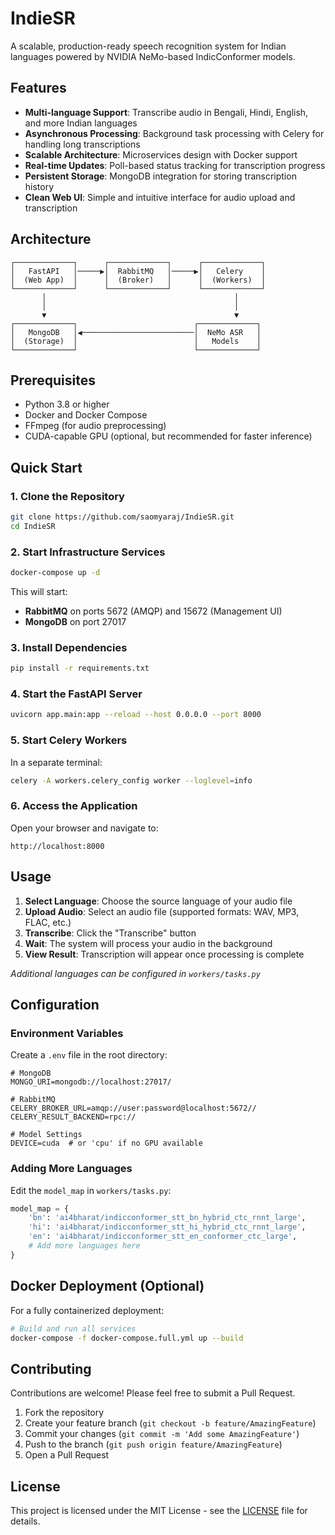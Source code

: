 # IndieSR

A scalable, production-ready speech recognition system for Indian languages powered by NVIDIA NeMo-based IndicConformer models.

## Features

- **Multi-language Support**: Transcribe audio in Bengali, Hindi, English, and more Indian languages
- **Asynchronous Processing**: Background task processing with Celery for handling long transcriptions
- **Scalable Architecture**: Microservices design with Docker support
- **Real-time Updates**: Poll-based status tracking for transcription progress
- **Persistent Storage**: MongoDB integration for storing transcription history
- **Clean Web UI**: Simple and intuitive interface for audio upload and transcription

## Architecture

```
┌─────────────┐      ┌─────────────┐      ┌─────────────┐
│   FastAPI   │─────▶│  RabbitMQ   │─────▶│   Celery    │
│  (Web App)  │      │  (Broker)   │      │  (Workers)  │
└─────────────┘      └─────────────┘      └─────────────┘
       │                                          │
       │                                          │
       ▼                                          ▼
┌─────────────┐                          ┌─────────────┐
│   MongoDB   │◀─────────────────────────│  NeMo ASR   │
│  (Storage)  │                          │   Models    │
└─────────────┘                          └─────────────┘
```

## Prerequisites

- Python 3.8 or higher
- Docker and Docker Compose
- FFmpeg (for audio preprocessing)
- CUDA-capable GPU (optional, but recommended for faster inference)

## Quick Start

### 1. Clone the Repository

```bash
git clone https://github.com/saomyaraj/IndieSR.git
cd IndieSR
```

### 2. Start Infrastructure Services

```bash
docker-compose up -d
```

This will start:

- **RabbitMQ** on ports 5672 (AMQP) and 15672 (Management UI)
- **MongoDB** on port 27017

### 3. Install Dependencies

```bash
pip install -r requirements.txt
```

### 4. Start the FastAPI Server

```bash
uvicorn app.main:app --reload --host 0.0.0.0 --port 8000
```

### 5. Start Celery Workers

In a separate terminal:

```bash
celery -A workers.celery_config worker --loglevel=info
```

### 6. Access the Application

Open your browser and navigate to:

```
http://localhost:8000
```

## Usage

1. **Select Language**: Choose the source language of your audio file
2. **Upload Audio**: Select an audio file (supported formats: WAV, MP3, FLAC, etc.)
3. **Transcribe**: Click the "Transcribe" button
4. **Wait**: The system will process your audio in the background
5. **View Result**: Transcription will appear once processing is complete

*Additional languages can be configured in `workers/tasks.py`*

## Configuration

### Environment Variables

Create a `.env` file in the root directory:

```env
# MongoDB
MONGO_URI=mongodb://localhost:27017/

# RabbitMQ
CELERY_BROKER_URL=amqp://user:password@localhost:5672//
CELERY_RESULT_BACKEND=rpc://

# Model Settings
DEVICE=cuda  # or 'cpu' if no GPU available
```

### Adding More Languages

Edit the `model_map` in `workers/tasks.py`:

```python
model_map = {
    'bn': 'ai4bharat/indicconformer_stt_bn_hybrid_ctc_rnnt_large',
    'hi': 'ai4bharat/indicconformer_stt_hi_hybrid_ctc_rnnt_large',
    'en': 'ai4bharat/indicconformer_stt_en_conformer_ctc_large',
    # Add more languages here
}
```

## Docker Deployment (Optional)

For a fully containerized deployment:

```bash
# Build and run all services
docker-compose -f docker-compose.full.yml up --build
```

## Contributing

Contributions are welcome! Please feel free to submit a Pull Request.

1. Fork the repository
2. Create your feature branch (`git checkout -b feature/AmazingFeature`)
3. Commit your changes (`git commit -m 'Add some AmazingFeature'`)
4. Push to the branch (`git push origin feature/AmazingFeature`)
5. Open a Pull Request

## License

This project is licensed under the MIT License - see the [LICENSE](LICENSE) file for details.
